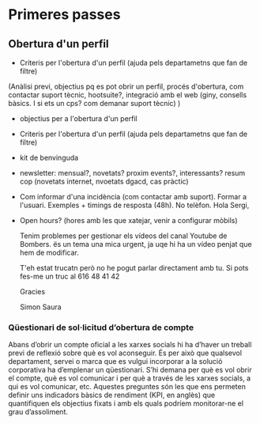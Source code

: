 # Primeres passes

## Obertura d'un perfil

- Criteris per l'obertura d'un perfil (ajuda pels departametns que fan de filtre)

(Anàlisi previ, objectius pq es pot obrir un perfil, procés d'obertura, 
	com contactar suport tècnic, hootsuite?, integració amb el web (giny, 
	consells bàsics. I si ets un cps? com demanar suport tècnic)
	 ) 
	 
- objectius per a l'obertura d'un perfil
- Criteris per l'obertura d'un perfil (ajuda pels departametns que fan de filtre)
- kit de benvinguda
- newsletter: mensual?, novetats? proxim events?, interessants? resum cop (novetats internet, nvoetats dgacd, cas pràctic)
- Com informar d'una incidència (com contactar amb suport). Formar a l'usuari. Exemples + timings de resposta (48h). No telèfon.
Hola Sergi,
- Open hours? (hores amb les que xatejar, venir a configurar mòbils)

	Tenim problemes per gestionar els vídeos del canal Youtube de Bombers. ës un tema una mica urgent, ja uqe hi ha un vídeo penjat que hem de modificar.

	T'eh estat trucatn però no he pogut parlar directament amb tu. Si pots fes-me un truc al 616 48 41 42

	Gracies

	Simon Saura

### Qüestionari de sol·licitud d’obertura de compte

Abans d’obrir un compte oficial a les xarxes socials hi ha d’haver un treball previ de reflexió sobre què es vol aconseguir. És per això que qualsevol departament, servei o marca que es vulgui incorporar a la solució corporativa ha d’emplenar un qüestionari. S’hi demana per què es vol obrir el compte, què es vol comunicar i per
què a través de les xarxes socials, a qui es vol comunicar, etc. Aquestes preguntes són les que ens permeten definir uns indicadors bàsics de rendiment (KPI, en anglès) que quantifiquen els objectius fixats i amb els quals podríem monitorar-ne el grau d’assoliment. 


